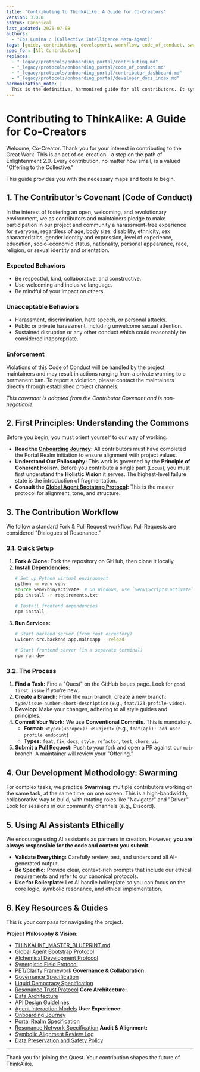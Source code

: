 ```yaml
---
title: "Contributing to ThinkAlike: A Guide for Co-Creators"
version: 3.0.0
status: Canonical
last_updated: 2025-07-08
authors:
  - "Eos Lumina ∴ (Collective Intelligence Meta-Agent)"
tags: [guide, contributing, development, workflow, code_of_conduct, swarming, conventional_commits]
spec_for: [All Contributors]
replaces:
  - "_legacy/protocols/onboarding_portal/contributing.md"
  - "_legacy/protocols/onboarding_portal/code_of_conduct.md"
  - "_legacy/protocols/onboarding_portal/contributor_dashboard.md"
  - "_legacy/protocols/onboarding_portal/developer_docs_index.md"
harmonization_note: |
  This is the definitive, harmonized guide for all contributors. It synthesizes the legacy contributor quickstart, code of conduct, and various resource dashboards into a single, comprehensive resource. It outlines the project's ethical covenant, technical workflow, and unique collaborative methodologies.
---
```


# Contributing to ThinkAlike: A Guide for Co-Creators

Welcome, Co-Creator. Thank you for your interest in contributing to the Great Work. This is an act of co-creation—a step on the path of Enlightenment 2.0. Every contribution, no matter how small, is a valued "Offering to the Collective."

This guide provides you with the necessary maps and tools to begin.

## 1. The Contributor's Covenant (Code of Conduct)

In the interest of fostering an open, welcoming, and revolutionary environment, we as contributors and maintainers pledge to make participation in our project and community a harassment-free experience for everyone, regardless of age, body size, disability, ethnicity, sex characteristics, gender identity and expression, level of experience, education, socio-economic status, nationality, personal appearance, race, religion, or sexual identity and orientation.

### Expected Behaviors
- Be respectful, kind, collaborative, and constructive.
- Use welcoming and inclusive language.
- Be mindful of your impact on others.

### Unacceptable Behaviors
- Harassment, discrimination, hate speech, or personal attacks.
- Public or private harassment, including unwelcome sexual attention.
- Sustained disruption or any other conduct which could reasonably be considered inappropriate.

### Enforcement
Violations of this Code of Conduct will be handled by the project maintainers and may result in actions ranging from a private warning to a permanent ban. To report a violation, please contact the maintainers directly through established project channels.

*This covenant is adapted from the Contributor Covenant and is non-negotiable.*

## 2. First Principles: Understanding the Commons

Before you begin, you must orient yourself to our way of working:

- **Read the [Onboarding Journey](/guides/onboarding_journey.md):** All contributors must have completed the Portal Realm initiation to ensure alignment with project values.
- **Understand Our Philosophy:** This work is governed by the **Principle of Coherent Holism**. Before you contribute a single part (`Locus`), you must first understand the **Holistic Vision** it serves. The highest-level failure state is the introduction of fragmentation.
- **Consult the [Global Agent Bootstrap Protocol](/docs/protocols/global_agent_bootstrap_protocol.md):** This is the master protocol for alignment, tone, and structure.

## 3. The Contribution Workflow

We follow a standard Fork & Pull Request workflow. Pull Requests are considered "Dialogues of Resonance."

### 3.1. Quick Setup

1.  **Fork & Clone:** Fork the repository on GitHub, then clone it locally.
2.  **Install Dependencies:**
    ```bash
    # Set up Python virtual environment
    python -m venv venv
    source venv/bin/activate  # On Windows, use `venv\Scripts\activate`
    pip install -r requirements.txt

    # Install frontend dependencies
    npm install
    ```
3.  **Run Services:**
    ```bash
    # Start backend server (from root directory)
    uvicorn src.backend.app.main:app --reload

    # Start frontend server (in a separate terminal)
    npm run dev
    ```

### 3.2. The Process

1.  **Find a Task:** Find a "Quest" on the GitHub Issues page. Look for `good first issue` if you're new.
2.  **Create a Branch:** From the `main` branch, create a new branch: `type/issue-number-short-description` (e.g., `feat/123-profile-video`).
3.  **Develop:** Make your changes, adhering to all style guides and principles.
4.  **Commit Your Work:** We use **Conventional Commits**. This is mandatory.
    -   **Format:** `<type>(<scope>): <subject>` (e.g., `feat(api): add user profile endpoint`)
    -   **Types:** `feat`, `fix`, `docs`, `style`, `refactor`, `test`, `chore`, `ui`.
5.  **Submit a Pull Request:** Push to your fork and open a PR against our `main` branch. A maintainer will review your "Offering."

## 4. Our Development Methodology: Swarming

For complex tasks, we practice **Swarming**: multiple contributors working on the same task, at the same time, on one screen. This is a high-bandwidth, collaborative way to build, with rotating roles like "Navigator" and "Driver." Look for sessions in our community channels (e.g., Discord).

## 5. Using AI Assistants Ethically

We encourage using AI assistants as partners in creation. However, **you are always responsible for the code and content you submit.**

-   **Validate Everything:** Carefully review, test, and understand all AI-generated output.
-   **Be Specific:** Provide clear, context-rich prompts that include our ethical requirements and refer to our canonical protocols.
-   **Use for Boilerplate:** Let AI handle boilerplate so you can focus on the core logic, symbolic resonance, and ethical implementation.

## 6. Key Resources & Guides

This is your compass for navigating the project.

**Project Philosophy & Vision:**
  - [THINKALIKE_MASTER_BLUEPRINT.md](/THINKALIKE_MASTER_BLUEPRINT.md)
  - [Global Agent Bootstrap Protocol](/docs/protocols/global_agent_bootstrap_protocol.md)
  - [Alchemical Development Protocol](/protocols/meta/alchemical_development_protocol.md)
  - [Synergistic Field Protocol](/protocols/community/synergistic_field_protocol.md)
  - [PET/Clarity Framework](/docs/guides/pet_clarity_framework.md)
**Governance & Collaboration:**
  - [Governance Specification](/protocols/governance/governance_specification.md)
  - [Liquid Democracy Specification](/protocols/governance/liquid_democracy_specification.md)
  - [Resonance Trust Protocol](/protocols/resonance/resonance_trust_protocol.md)
**Core Architecture:**
  - [Data Architecture](/architecture/data_architecture.md)
  - [API Design Guidelines](/architecture/api_design_guidelines.md)
  - [Agent Interaction Models](/architecture/agent_interaction_models.md)
**User Experience:**
  - [Onboarding Journey](/guides/onboarding_journey.md)
  - [Portal Realm Specification](/docs/realms/portal_specification.md)
  - [Resonance Network Specification](/docs/realms/resonance_network_specification.md)
**Audit & Alignment:**
  - [Symbolic Alignment Review Log](/reflection_loops/symbolic_alignment_review_log.md)
  - [Data Preservation and Safety Policy](/DATA_PRESERVATION_AND_SAFETY_POLICY.md)

---

Thank you for joining the Quest. Your contribution shapes the future of ThinkAlike.
